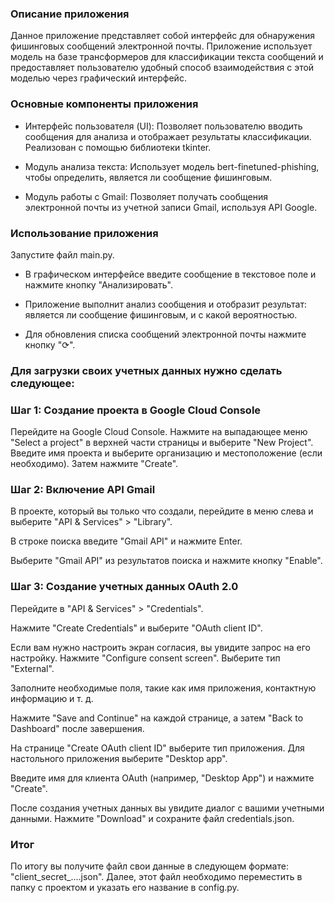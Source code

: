### **Описание приложения**
Данное приложение представляет собой интерфейс для обнаружения фишинговых сообщений электронной почты. Приложение использует модель на базе трансформеров для классификации текста сообщений и предоставляет пользователю удобный способ взаимодействия с этой моделью через графический интерфейс.

### Основные компоненты приложения

* Интерфейс пользователя (UI): Позволяет пользователю вводить сообщения для анализа и отображает результаты классификации. Реализован с помощью библиотеки tkinter.

* Модуль анализа текста: Использует модель bert-finetuned-phishing, чтобы определить, является ли сообщение фишинговым.

* Модуль работы с Gmail: Позволяет получать сообщения электронной почты из учетной записи Gmail, используя API Google.

### Использование приложения
Запустите файл main.py.
* В графическом интерфейсе введите сообщение в текстовое поле и нажмите кнопку "Анализировать".

* Приложение выполнит анализ сообщения и отобразит результат: является ли сообщение фишинговым, и с какой вероятностью.

* Для обновления списка сообщений электронной почты нажмите кнопку "⟳".


### Для загрузки своих учетных данных нужно сделать следующее:

### Шаг 1: Создание проекта в Google Cloud Console
Перейдите на Google Cloud Console.
Нажмите на выпадающее меню "Select a project" в верхней части страницы и выберите "New Project".
Введите имя проекта и выберите организацию и местоположение (если необходимо). Затем нажмите "Create".

### Шаг 2: Включение API Gmail
В проекте, который вы только что создали, перейдите в меню слева и выберите "API & Services" > "Library".

В строке поиска введите "Gmail API" и нажмите Enter.

Выберите "Gmail API" из результатов поиска и нажмите кнопку "Enable".

### Шаг 3: Создание учетных данных OAuth 2.0
Перейдите в "API & Services" > "Credentials".

Нажмите "Create Credentials" и выберите "OAuth client ID".

Если вам нужно настроить экран согласия, вы увидите запрос на его настройку. Нажмите "Configure consent screen".
Выберите тип "External".

Заполните необходимые поля, такие как имя приложения, контактную информацию и т. д.

Нажмите "Save and Continue" на каждой странице, а затем "Back to Dashboard" после завершения.

На странице "Create OAuth client ID" выберите тип приложения. Для настольного приложения выберите "Desktop app".

Введите имя для клиента OAuth (например, "Desktop App") и нажмите "Create".

После создания учетных данных вы увидите диалог с вашими учетными данными. Нажмите "Download" и сохраните файл credentials.json.

### Итог
По итогу вы получите файл свои данные в следующем формате: "client_secret_....json". Далее, этот файл необходимо переместить в папку с проектом и указать его название в config.py.
